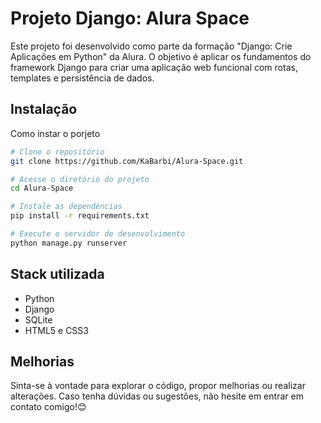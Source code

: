 # Projeto Django: Alura Space

Este projeto foi desenvolvido como parte da formação "Django: Crie Aplicações em Python" da Alura. O objetivo é aplicar os fundamentos do framework Django para criar uma aplicação web funcional com rotas, templates e persistência de dados.


## Instalação

Como instar o porjeto

```bash
# Clone o repositório
git clone https://github.com/KaBarbi/Alura-Space.git

# Acesse o diretório do projeto
cd Alura-Space

# Instale as dependências
pip install -r requirements.txt

# Execute o servidor de desenvolvimento
python manage.py runserver

```
    
## Stack utilizada

- Python
- Django
- SQLite
- HTML5 e CSS3
## Melhorias

Sinta-se à vontade para explorar o código, propor melhorias ou realizar alterações. Caso tenha dúvidas ou sugestões, não hesite em entrar em contato comigo!😊

